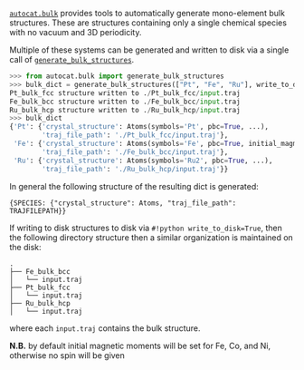 [`autocat.bulk`](../../API/Structure_Generation/bulk.md) 
provides tools to automatically generate mono-element
bulk structures. These are structures containing only a single
chemical species with no vacuum and 3D periodicity.

Multiple of these systems can be generated and written to
disk via a single call of 
[`generate_bulk_structures`](../../API/Structure_Generation/bulk.md#autocat.bulk.generate_bulk_structures).

``` py
>>> from autocat.bulk import generate_bulk_structures
>>> bulk_dict = generate_bulk_structures(["Pt", "Fe", "Ru"], write_to_disk=True)
Pt_bulk_fcc structure written to ./Pt_bulk_fcc/input.traj
Fe_bulk_bcc structure written to ./Fe_bulk_bcc/input.traj
Ru_bulk_hcp structure written to ./Ru_bulk_hcp/input.traj
>>> bulk_dict
{'Pt': {'crystal_structure': Atoms(symbols='Pt', pbc=True, ...),
        'traj_file_path': './Pt_bulk_fcc/input.traj'},
 'Fe': {'crystal_structure': Atoms(symbols='Fe', pbc=True, initial_magmoms=..., ...),
        'traj_file_path': './Fe_bulk_bcc/input.traj'},
 'Ru': {'crystal_structure': Atoms(symbols='Ru2', pbc=True, ...),
        'traj_file_path': './Ru_bulk_hcp/input.traj'}}
```

In general the following structure of the resulting dict is generated:

`{SPECIES: {"crystal_structure": Atoms, "traj_file_path": TRAJFILEPATH}}`

If writing to disk structures to disk via 
`#!python write_to_disk=True`,
then the following directory structure then a similar organization is maintained on the disk:

```
.
├── Fe_bulk_bcc
│   └── input.traj
├── Pt_bulk_fcc
│   └── input.traj
├── Ru_bulk_hcp
│   └── input.traj
```
where each `input.traj` contains the bulk structure.

**N.B.** by default initial magnetic moments will be set for Fe, Co, and Ni, otherwise no spin 
will be given

